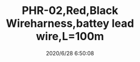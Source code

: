 ﻿---
layout: post 
title: PHR-02,Red,Black Wireharness,battey lead wire,L=100m
tags: PH
categories: wire-harness
overview: PHR-02,Red,Black Wireharness,battey lead wire,
part_number: PHR-2
thumb_img: static/202006/360-thumb-20200628145222.jpg
small_img: static/202006/360-20200628145222.jpg
date: 2020/6/28 6:50:08
---



